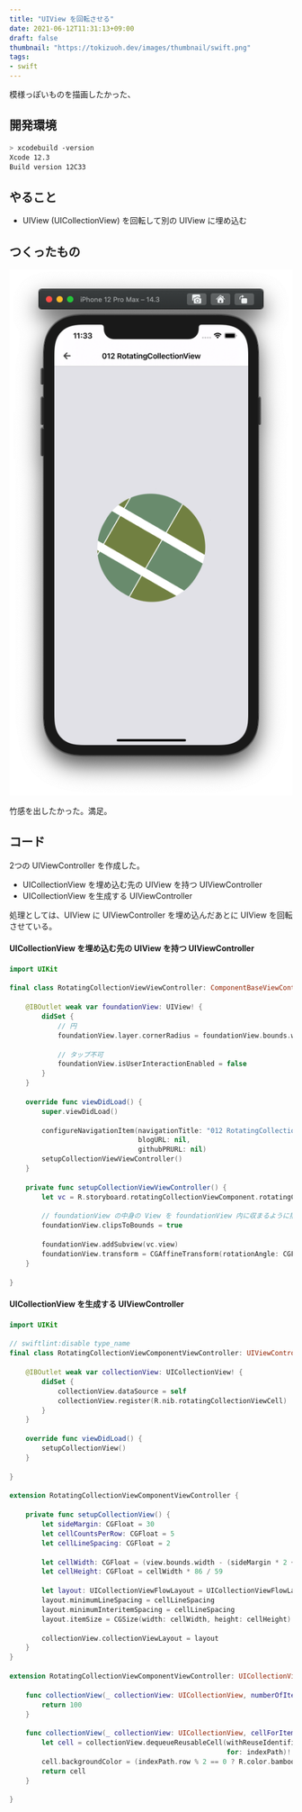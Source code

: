```yaml
---
title: "UIView を回転させる"
date: 2021-06-12T11:31:13+09:00
draft: false
thumbnail: "https://tokizuoh.dev/images/thumbnail/swift.png"
tags:
- swift
---
```

  
模様っぽいものを描画したかった、  
  
<!--more-->  
  
## 開発環境  
  
```bash
> xcodebuild -version
Xcode 12.3
Build version 12C33
```
  
## やること
  
- UIView (UICollectionView) を回転して別の UIView に埋め込む
  
## つくったもの  
  
![](./1.png)  
  
竹感を出したかった。満足。  
  
## コード  
  
2つの UIViewController を作成した。  
  
- UICollectionView を埋め込む先の UIView を持つ UIViewController
- UICollectionView を生成する UIViewController
  
処理としては、UIView に UIViewController を埋め込んだあとに UIView を回転させている。  
  
#### UICollectionView を埋め込む先の UIView を持つ UIViewController
  
```swift
import UIKit

final class RotatingCollectionViewViewController: ComponentBaseViewController {

    @IBOutlet weak var foundationView: UIView! {
        didSet {
            // 円
            foundationView.layer.cornerRadius = foundationView.bounds.width / 2

            // タップ不可
            foundationView.isUserInteractionEnabled = false
        }
    }

    override func viewDidLoad() {
        super.viewDidLoad()

        configureNavigationItem(navigationTitle: "012 RotatingCollectionView",
                                blogURL: nil,
                                githubPRURL: nil)
        setupCollectionViewViewController()
    }

    private func setupCollectionViewViewController() {
        let vc = R.storyboard.rotatingCollectionViewComponent.rotatingCollectionViewComponent()!

        // foundationView の中身の View を foundationView 内に収まるように描画させる
        foundationView.clipsToBounds = true
        
        foundationView.addSubview(vc.view)
        foundationView.transform = CGAffineTransform(rotationAngle: CGFloat(Double.pi/1.5))
    }

}

```
  
#### UICollectionView を生成する UIViewController
  
```swift
import UIKit

// swiftlint:disable type_name
final class RotatingCollectionViewComponentViewController: UIViewController {

    @IBOutlet weak var collectionView: UICollectionView! {
        didSet {
            collectionView.dataSource = self
            collectionView.register(R.nib.rotatingCollectionViewCell)
        }
    }

    override func viewDidLoad() {
        setupCollectionView()
    }

}

extension RotatingCollectionViewComponentViewController {

    private func setupCollectionView() {
        let sideMargin: CGFloat = 30
        let cellCountsPerRow: CGFloat = 5
        let cellLineSpacing: CGFloat = 2

        let cellWidth: CGFloat = (view.bounds.width - (sideMargin * 2 + (cellCountsPerRow - 1) * cellLineSpacing)) / cellCountsPerRow
        let cellHeight: CGFloat = cellWidth * 86 / 59

        let layout: UICollectionViewFlowLayout = UICollectionViewFlowLayout()
        layout.minimumLineSpacing = cellLineSpacing
        layout.minimumInteritemSpacing = cellLineSpacing
        layout.itemSize = CGSize(width: cellWidth, height: cellHeight)

        collectionView.collectionViewLayout = layout
    }
}

extension RotatingCollectionViewComponentViewController: UICollectionViewDataSource {

    func collectionView(_ collectionView: UICollectionView, numberOfItemsInSection section: Int) -> Int {
        return 100
    }

    func collectionView(_ collectionView: UICollectionView, cellForItemAt indexPath: IndexPath) -> UICollectionViewCell {
        let cell = collectionView.dequeueReusableCell(withReuseIdentifier: R.reuseIdentifier.rotatingCollectionViewCell,
                                                      for: indexPath)!
        cell.backgroundColor = (indexPath.row % 2 == 0 ? R.color.bamboo_dark() : R.color.bamboo_light())
        return cell
    }

}

```
  
